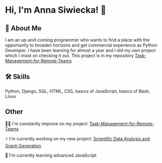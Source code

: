 # Hi, I'm Anna Siwiecka! 👋


## 🚀 About Me
I am an up-and-coming programmer who wants to find a place with the opportunity to broaden horizons and
get commercial experience as Python Developer. I have been learning for almost a year and I did my own project which I insist on checking it out. This project is in my repository [Task-Management-for-Remote-Teams](https://github.com/annasiwiecka/Task-Management-for-Remote-Teams)

## 🛠 Skills
Python, Django, SQL, HTML, CSS, basics of JavaScript, basics of Bash, Linux


## Other 

👩‍💻 I'm constantly improve on my project: [Task-Management-for-Remote-Teams](https://github.com/annasiwiecka/Task-Management-for-Remote-Teams)

⚡️ I'm currently working on my new project: [Scientific Data Analysis and Graph Generation](https://github.com/annasiwiecka/Scientific-Data-Analysis-and-Graph-Generation)

🧠 I'm currently learning advanced JavaScript


